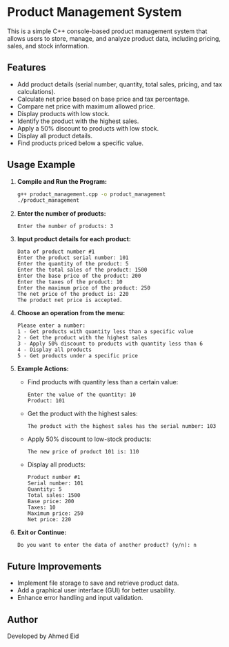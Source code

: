 # Product Management System

This is a simple C++ console-based product management system that allows users to store, manage, and analyze product data, including pricing, sales, and stock information.

## Features
- Add product details (serial number, quantity, total sales, pricing, and tax calculations).
- Calculate net price based on base price and tax percentage.
- Compare net price with maximum allowed price.
- Display products with low stock.
- Identify the product with the highest sales.
- Apply a 50% discount to products with low stock.
- Display all product details.
- Find products priced below a specific value.

## Usage Example
1. **Compile and Run the Program:**
   ```sh
   g++ product_management.cpp -o product_management
   ./product_management
   ```

2. **Enter the number of products:**
   ```
   Enter the number of products: 3
   ```

3. **Input product details for each product:**
   ```
   Data of product number #1
   Enter the product serial number: 101
   Enter the quantity of the product: 5
   Enter the total sales of the product: 1500
   Enter the base price of the product: 200
   Enter the taxes of the product: 10
   Enter the maximum price of the product: 250
   The net price of the product is: 220
   The product net price is accepted.
   ```

4. **Choose an operation from the menu:**
   ```
   Please enter a number:
   1 - Get products with quantity less than a specific value
   2 - Get the product with the highest sales
   3 - Apply 50% discount to products with quantity less than 6
   4 - Display all products
   5 - Get products under a specific price
   ```

5. **Example Actions:**
   - Find products with quantity less than a certain value:
     ```
     Enter the value of the quantity: 10
     Product: 101
     ```
   - Get the product with the highest sales:
     ```
     The product with the highest sales has the serial number: 103
     ```
   - Apply 50% discount to low-stock products:
     ```
     The new price of product 101 is: 110
     ```
   - Display all products:
     ```
     Product number #1
     Serial number: 101
     Quantity: 5
     Total sales: 1500
     Base price: 200
     Taxes: 10
     Maximum price: 250
     Net price: 220
     ```

6. **Exit or Continue:**
   ```
   Do you want to enter the data of another product? (y/n): n
   ```

## Future Improvements
- Implement file storage to save and retrieve product data.
- Add a graphical user interface (GUI) for better usability.
- Enhance error handling and input validation.

## Author
Developed by Ahmed Eid
